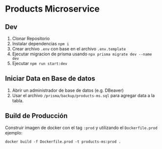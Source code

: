 # Products Microservice

## Dev

1. Clonar Repositorio
2. Instalar dependencias `npm i`
3. Crear archivo `.env` con base en el archivo `.env.template`
4. Ejecutar migracion de prisma usando `npx prisma migrate dev --name dev`
5. Ejecutar `npm run start:dev`

## Iniciar Data en Base de datos

1. Abrir un administrador de base de datos (e.g. DBeaver)
2. Usar el archivo `/prisma/backup/products-ms.sql` para agregar data a la tabla.


## Build de Producción

Construir imagen de docker con el tag `:prod` y utilizando el `Dockerfile.prod`
ejemplo:
```
docker build -f Dockerfile.prod -t products-ms:prod .
```